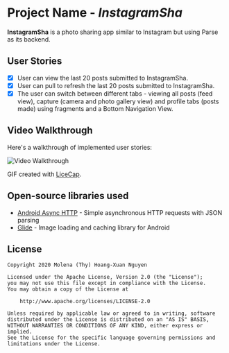 # Project Name - *InstagramSha*

**InstagramSha** is a photo sharing app similar to Instagram but using Parse as its backend.

## User Stories

- [x] User can view the last 20 posts submitted to InstagramSha.
- [x] User can pull to refresh the last 20 posts submitted to InstagramSha.
- [x] The user can switch between different tabs - viewing all posts (feed view), capture (camera and photo gallery view) and profile tabs (posts made) using fragments and a Bottom Navigation View.

## Video Walkthrough
  
Here's a walkthrough of implemented user stories:

<img src='https://github.com/molenathyhoangxuannguyen/Instagram_Photo_Capture/blob/master/Instademo.gif' title='Video Walkthrough' width='' alt='Video Walkthrough' />

GIF created with [LiceCap](http://www.cockos.com/licecap/).


## Open-source libraries used

- [Android Async HTTP](https://github.com/codepath/CPAsyncHttpClient) - Simple asynchronous HTTP requests with JSON parsing
- [Glide](https://github.com/bumptech/glide) - Image loading and caching library for Android

## License

    Copyright 2020 Molena (Thy) Hoang-Xuan Nguyen

    Licensed under the Apache License, Version 2.0 (the "License");
    you may not use this file except in compliance with the License.
    You may obtain a copy of the License at

        http://www.apache.org/licenses/LICENSE-2.0

    Unless required by applicable law or agreed to in writing, software
    distributed under the License is distributed on an "AS IS" BASIS,
    WITHOUT WARRANTIES OR CONDITIONS OF ANY KIND, either express or implied.
    See the License for the specific language governing permissions and
    limitations under the License.
